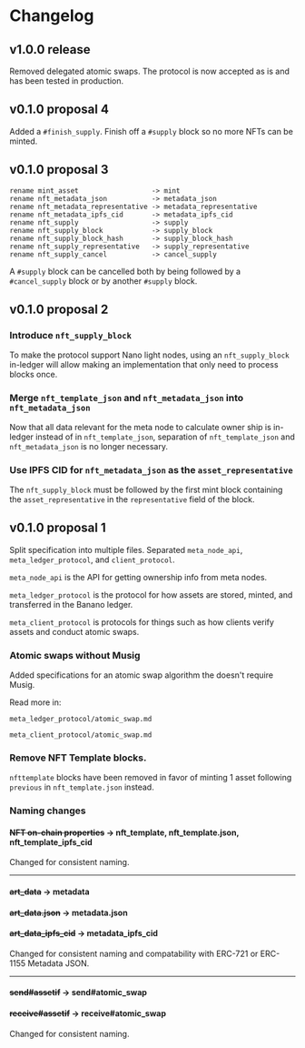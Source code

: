 # Changelog

## v1.0.0 release

Removed delegated atomic swaps. The protocol is now accepted as is and has been tested in production.

## v0.1.0 proposal 4

Added a `#finish_supply`. Finish off a `#supply` block so no more NFTs can be minted.


## v0.1.0 proposal 3

```
rename mint_asset                  -> mint
rename nft_metadata_json           -> metadata_json
rename nft_metadata_representative -> metadata_representative
rename nft_metadata_ipfs_cid       -> metadata_ipfs_cid
rename nft_supply                  -> supply
rename nft_supply_block            -> supply_block
rename nft_supply_block_hash       -> supply_block_hash
rename nft_supply_representative   -> supply_representative
rename nft_supply_cancel           -> cancel_supply
```

A `#supply` block can be cancelled both by being followed by a `#cancel_supply` block or by another `#supply` block.


## v0.1.0 proposal 2

### Introduce `nft_supply_block`

To make the protocol support Nano light nodes, using an `nft_supply_block` in-ledger will allow making an implementation that only need to process blocks once.


### Merge `nft_template_json` and `nft_metadata_json` into `nft_metadata_json`

Now that all data relevant for the meta node to calculate owner ship is in-ledger instead of in `nft_template_json`, separation of `nft_template_json` and `nft_metadata_json` is no longer necessary.


### Use IPFS CID for `nft_metadata_json` as the `asset_representative`

The `nft_supply_block` must be followed by the first mint block containing the `asset_representative` in the `representative` field of the block.


## v0.1.0 proposal 1

Split specification into multiple files.
Separated `meta_node_api`, `meta_ledger_protocol`, and `client_protocol`.

`meta_node_api` is the API for getting ownership info from meta nodes.

`meta_ledger_protocol` is the protocol for how assets are stored, minted, and transferred in the Banano ledger.

`meta_client_protocol` is protocols for things such as how clients verify assets and conduct atomic swaps.


### Atomic swaps without Musig

Added specifications for an atomic swap algorithm the doesn't require Musig.

Read more in:

`meta_ledger_protocol/atomic_swap.md`

`meta_client_protocol/atomic_swap.md`


### Remove NFT Template blocks.

`nfttemplate` blocks have been removed in favor of minting 1 asset following `previous` in `nft_template.json` instead.


### Naming changes

#### ~~NFT on-chain properties~~ -> nft_template, nft_template.json, nft_template_ipfs_cid

Changed for consistent naming.

----

#### ~~art_data~~ -> metadata
#### ~~art_data.json~~ -> metadata.json
#### ~~art_data_ipfs_cid~~ -> metadata_ipfs_cid

Changed for consistent naming and compatability with ERC-721 or ERC-1155 Metadata JSON.

----

#### ~~send#assetif~~ -> send#atomic_swap
#### ~~receive#assetif~~ -> receive#atomic_swap

Changed for consistent naming.

